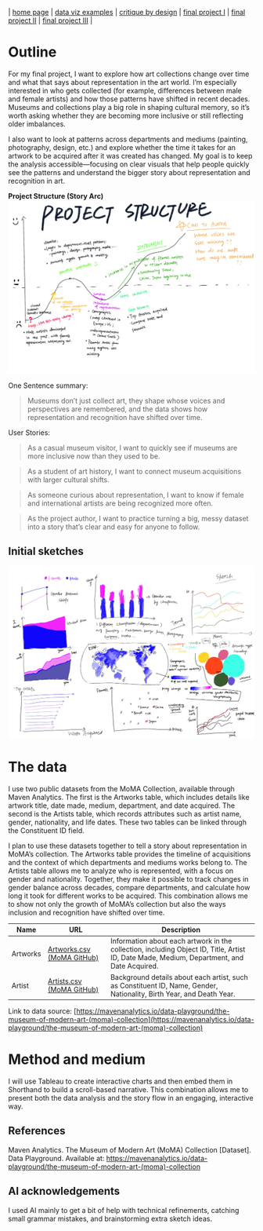 | [home page](https://yiweiwang89.github.io/YiweiWang_dataviz_portfolio/) | [data viz examples](dataviz-examples) | [critique by design](critique-by-design) | [final project I](final-project-part-one) | [final project II](final-project-part-two) | [final project III](final-project-part-three) |

# Outline
For my final project, I want to explore how art collections change over time and what that says about representation in the art world. I’m especially interested in who gets collected (for example, differences between male and female artists) and how those patterns have shifted in recent decades. Museums and collections play a big role in shaping cultural memory, so it’s worth asking whether they are becoming more inclusive or still reflecting older imbalances.

I also want to look at patterns across departments and mediums (painting, photography, design, etc.) and explore whether the time it takes for an artwork to be acquired after it was created has changed. My goal is to keep the analysis accessible—focusing on clear visuals that help people quickly see the patterns and understand the bigger story about representation and recognition in art.

**Project Structure (Story Arc)**
![Project Structure](Project%20Structure.jpg)

One Sentence summary: 
> Museums don’t just collect art, they shape whose voices and perspectives are remembered, and the data shows how representation and recognition have shifted over time.

User Stories:
> As a casual museum visitor, I want to quickly see if museums are more inclusive now than they used to be.

> As a student of art history, I want to connect museum acquisitions with larger cultural shifts.

> As someone curious about representation, I want to know if female and international artists are being recognized more often.

> As the project author, I want to practice turning a big, messy dataset into a story that’s clear and easy for anyone to follow.

## Initial sketches
![Project Sketch](Project%20Sketch.png)

# The data
I use two public datasets from the MoMA Collection, available through Maven Analytics. The first is the Artworks table, which includes details like artwork title, date made, medium, department, and date acquired. The second is the Artists table, which records attributes such as artist name, gender, nationality, and life dates. These two tables can be linked through the Constituent ID field.

I plan to use these datasets together to tell a story about representation in MoMA’s collection. The Artworks table provides the timeline of acquisitions and the context of which departments and mediums works belong to. The Artists table allows me to analyze who is represented, with a focus on gender and nationality. Together, they make it possible to track changes in gender balance across decades, compare departments, and calculate how long it took for different works to be acquired. This combination allows me to show not only the growth of MoMA’s collection but also the ways inclusion and recognition have shifted over time.

| Name         | URL |Description| 
|--------------|-------------|---------------------| 
| Artworks        | [Artworks.csv (MoMA GitHub)](https://github.com/MuseumofModernArt/collection/blob/main/Artworks.csv)      | Information about each artwork in the collection, including Object ID, Title, Artist ID, Date Made, Medium, Department, and Date Acquired.           | 
| Artist       | [Artists.csv (MoMA GitHub)](https://github.com/MuseumofModernArt/collection/blob/main/Artists.csv)    |  Background details about each artist, such as Constituent ID, Name, Gender, Nationality, Birth Year, and Death Year.             |  

Link to data source: [https://mavenanalytics.io/data-playground/the-museum-of-modern-art-(moma)-collection](https://mavenanalytics.io/data-playground/the-museum-of-modern-art-(moma)-collection) 

# Method and medium
I will use Tableau to create interactive charts and then embed them in Shorthand to build a scroll-based narrative. This combination allows me to present both the data analysis and the story flow in an engaging, interactive way.

## References
Maven Analytics. The Museum of Modern Art (MoMA) Collection [Dataset]. Data Playground. Available at: https://mavenanalytics.io/data-playground/the-museum-of-modern-art-(moma)-collection

## AI acknowledgements
I used AI mainly to get a bit of help with technical refinements, catching small grammar mistakes, and brainstorming extra sketch ideas.
